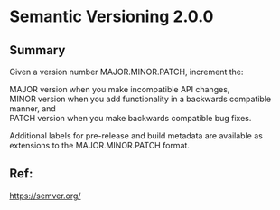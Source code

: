 # Semantic Versioning 2.0.0
## Summary
Given a version number MAJOR.MINOR.PATCH, increment the:  

MAJOR version when you make incompatible API changes,  
MINOR version when you add functionality in a backwards compatible manner, and  
PATCH version when you make backwards compatible bug fixes.  

Additional labels for pre-release and build metadata are available as extensions to the MAJOR.MINOR.PATCH format.

## Ref:
https://semver.org/